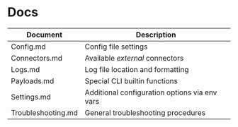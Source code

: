 # Docs

|Document|Description|
|---|---|
|Config.md|Config file settings|
|Connectors.md|Available *external* connectors|
|Logs.md|Log file location and formatting|
|Payloads.md|Special CLI builtin functions|
|Settings.md|Additional configuration options via env vars|
|Troubleshooting.md|General troubleshooting procedures|

